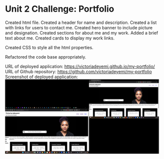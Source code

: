 # Unit 2 Challenge: Portfolio


Created html file. 
Created a header for name and description.
Created a list with links for users to contact me.
Created hero banner to include picture and designation.
Created sections for about me and my work. 
Added a brief text about me.
Created cards to display my work links.

Created CSS to style all the html properties.

Refactored the code base appropriately.

URL of deployed application: https://victoriadeyemi.github.io/my-portfolio/
URL of Github repository: https://github.com/victoriadeyemi/my-portfolio
Screenshot of deployed application: ![Screenshot of deployed application](assets/images/my-portfolio-deployed-live.png)

